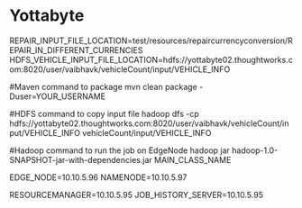# Yottabyte

REPAIR_INPUT_FILE_LOCATION=test/resources/repaircurrencyconversion/REPAIR_IN_DIFFERENT_CURRENCIES
HDFS_VEHICLE_INPUT_FILE_LOCATION=hdfs://yottabyte02.thoughtworks.com:8020/user/vaibhavk/vehicleCount/input/VEHICLE_INFO

#Maven command to package
mvn clean package -Duser=YOUR_USERNAME

#HDFS command to copy input file
hadoop dfs -cp hdfs://yottabyte02.thoughtworks.com:8020/user/vaibhavk/vehicleCount/input/VEHICLE_INFO vehicleCount/input/VEHICLE_INFO

#Hadoop command to run the job on EdgeNode
hadoop jar hadoop-1.0-SNAPSHOT-jar-with-dependencies.jar MAIN_CLASS_NAME

EDGE_NODE=10.10.5.96
NAMENODE=10.10.5.97

RESOURCEMANAGER=10.10.5.95
JOB_HISTORY_SERVER=10.10.5.95


